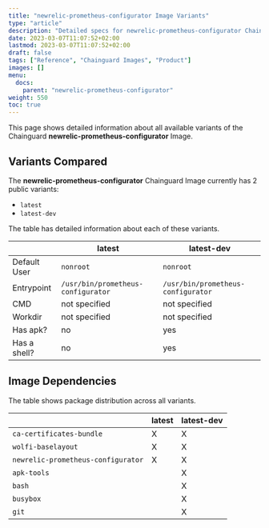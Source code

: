 ```yaml
---
title: "newrelic-prometheus-configurator Image Variants"
type: "article"
description: "Detailed specs for newrelic-prometheus-configurator Chainguard Image Variants"
date: 2023-03-07T11:07:52+02:00
lastmod: 2023-03-07T11:07:52+02:00
draft: false
tags: ["Reference", "Chainguard Images", "Product"]
images: []
menu:
  docs:
    parent: "newrelic-prometheus-configurator"
weight: 550
toc: true
---
```


This page shows detailed information about all available variants of the Chainguard **newrelic-prometheus-configurator** Image.

## Variants Compared
The **newrelic-prometheus-configurator** Chainguard Image currently has 2 public variants: 

- `latest`
- `latest-dev`

The table has detailed information about each of these variants.

|              | latest                             | latest-dev                         |
|--------------|------------------------------------|------------------------------------|
| Default User | `nonroot`                          | `nonroot`                          |
| Entrypoint   | `/usr/bin/prometheus-configurator` | `/usr/bin/prometheus-configurator` |
| CMD          | not specified                      | not specified                      |
| Workdir      | not specified                      | not specified                      |
| Has apk?     | no                                 | yes                                |
| Has a shell? | no                                 | yes                                |

## Image Dependencies
The table shows package distribution across all variants.

|                                    | latest | latest-dev |
|------------------------------------|--------|------------|
| `ca-certificates-bundle`           | X      | X          |
| `wolfi-baselayout`                 | X      | X          |
| `newrelic-prometheus-configurator` | X      | X          |
| `apk-tools`                        |        | X          |
| `bash`                             |        | X          |
| `busybox`                          |        | X          |
| `git`                              |        | X          |

